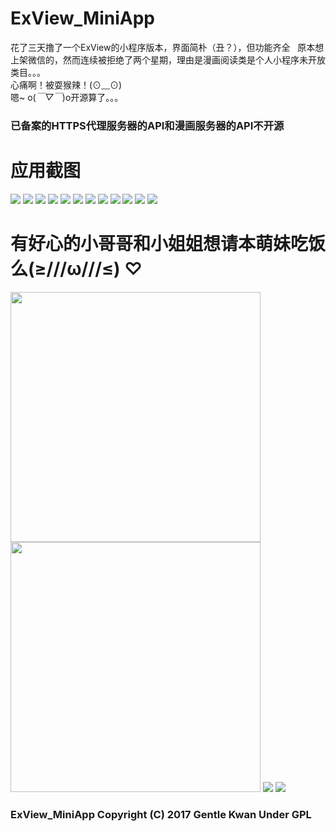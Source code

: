 # ExView_MiniApp
花了三天撸了一个ExView的小程序版本，界面简朴（丑？），但功能齐全  
原本想上架微信的，然而连续被拒绝了两个星期，理由是漫画阅读类是个人小程序未开放类目。。。  
心痛啊！被耍猴辣！(⊙﹏⊙)    
嗯~ o(*￣▽￣*)o开源算了。。。  

### 已备案的HTTPS代理服务器的API和漫画服务器的API不开源

# 应用截图  
![](https://github.com/ghostgzt/ExView_MiniApp/blob/master/samples/0.PNG?raw=true)
![](https://github.com/ghostgzt/ExView_MiniApp/blob/master/samples/1.PNG?raw=true)
![](https://github.com/ghostgzt/ExView_MiniApp/blob/master/samples/2.PNG?raw=true)
![](https://github.com/ghostgzt/ExView_MiniApp/blob/master/samples/3.PNG?raw=true)
![](https://github.com/ghostgzt/ExView_MiniApp/blob/master/samples/4.PNG?raw=true)
![](https://github.com/ghostgzt/ExView_MiniApp/blob/master/samples/5.PNG?raw=true)
![](https://github.com/ghostgzt/ExView_MiniApp/blob/master/samples/6.PNG?raw=true)
![](https://github.com/ghostgzt/ExView_MiniApp/blob/master/samples/7.PNG?raw=true)
![](https://github.com/ghostgzt/ExView_MiniApp/blob/master/samples/8.PNG?raw=true)
![](https://github.com/ghostgzt/ExView_MiniApp/blob/master/samples/9.PNG?raw=true)
![](https://github.com/ghostgzt/ExView_MiniApp/blob/master/samples/10.PNG?raw=true)
![](https://github.com/ghostgzt/ExView_MiniApp/blob/master/samples/11.PNG?raw=true)

# 有好心的小哥哥和小姐姐想请本萌妹吃饭么(≥///ω///≤) ♡  
<img src="https://github.com/ghostgzt/ExView_MiniApp/blob/master/src/images/support_weixin.png?raw=true" width="400px" />
<img src="https://github.com/ghostgzt/ExView_MiniApp/blob/master/src/images/support_zhifubao.png" width="400px" />
<img src="https://github.com/ghostgzt/ExView_MiniApp/blob/master/src/images/zd.png?raw=true" />
<img src="https://github.com/ghostgzt/ExView_MiniApp/blob/master/src/images/szx.png?raw=true" />
  
### ExView_MiniApp  Copyright (C) 2017  Gentle Kwan Under GPL
